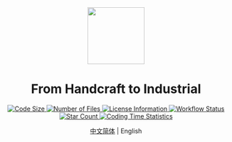 <!-- # Mindustry Java Mod Template
A Java Mindustry mod template that works on Android and PC. The Kotlin version of this mod can be seen [here](https://github.com/Anuken/MindustryKotlinModTemplate).

## Building for Desktop Testing

1. Install JDK **17**.
2. Run `gradlew jar` [1].
3. Your mod jar will be in the `build/libs` directory. **Only use this version for testing on desktop. It will not work with Android.**
To build an Android-compatible version, you need the Android SDK. You can either let Github Actions handle this, or set it up yourself. See steps below.

## Building through Github Actions

This repository is set up with Github Actions CI to automatically build the mod for you every commit. This requires a Github repository, for obvious reasons.
To get a jar file that works for every platform, do the following:
1. Make a Github repository with your mod name, and upload the contents of this repo to it. Perform any modifications necessary, then commit and push.
2. Check the "Actions" tab on your repository page. Select the most recent commit in the list. If it completed successfully, there should be a download link under the "Artifacts" section.
3. Click the download link (should be the name of your repo). This will download a **zipped jar** - **not** the jar file itself [2]! Unzip this file and import the jar contained within in Mindustry. This version should work both on Android and Desktop.

## Building Locally

Building locally takes more time to set up, but shouldn't be a problem if you've done Android development before.
1. Download the Android SDK, unzip it and set the `ANDROID_HOME` environment variable to its location.
2. Make sure you have API level 30 installed, as well as any recent version of build tools (e.g. 30.0.1)
3. Add a build-tools folder to your PATH. For example, if you have `30.0.1` installed, that would be `$ANDROID_HOME/build-tools/30.0.1`.
4. Run `gradlew deploy`. If you did everything correctlly, this will create a jar file in the `build/libs` directory that can be run on both Android and desktop.

## Adding Dependencies

Please note that all dependencies on Mindustry, Arc or its submodules **must be declared as compileOnly in Gradle**. Never use `implementation` for core Mindustry or Arc dependencies.

- `implementation` **places the entire dependency in the jar**, which is, in most mod dependencies, very undesirable. You do not want the entirety of the Mindustry API included with your mod.
- `compileOnly` means that the dependency is only around at compile time, and not included in the jar.

Only use `implementation` if you want to package another Java library *with your mod*, and that library is not present in Mindustry already.

---

*[1]* *On Linux/Mac it's `./gradlew`, but if you're using Linux I assume you know how to run executables properly anyway.*
*[2]: Yes, I know this is stupid. It's a Github UI limitation - while the jar itself is uploaded unzipped, there is currently no way to download it as a single file.* -->

<div align=center>
    <img src="https://raw.githubusercontent.com/zsd2024/FromHandcraftToIndustrial/master/assets/icon.png" width="128" height="128">
</div>
<h1 align="center">
    From Handcraft to Industrial
</h1>
<div align=center>
    <a href="https://github.com/zsd2024/FromHandcraftToIndustrial" target="_blank">
        <img alt="Code Size" src="https://img.shields.io/github/languages/code-size/zsd2024/FromHandcraftToIndustrial">
    </a>
    <a href="https://github.com/zsd2024/FromHandcraftToIndustrial" target="_blank">
        <img alt="Number of Files"
            src="https://img.shields.io/github/directory-file-count/zsd2024/FromHandcraftToIndustrial?type=file">
    </a>
    <a href="https://github.com/zsd2024/FromHandcraftToIndustrial" target="_blank">
        <img alt="License Information" src="https://img.shields.io/github/license/zsd2024/FromHandcraftToIndustrial">
    </a>
    <a href="https://github.com/zsd2024/FromHandcraftToIndustrial/actions" target="_blank">
        <img alt="Workflow Status"
            src="https://img.shields.io/github/actions/workflow/status/zsd2024/FromHandcraftToIndustrial/.github%2Fworkflows%2FcommitTest.yml">
    </a>
    <a href="https://github.com/zsd2024/FromHandcraftToIndustrial/stargazers" target="_blank">
        <img alt="Star Count" src="https://img.shields.io/github/stars/zsd2024/FromHandcraftToIndustrial">
    </a>
    <a href="https://wakatime.com/badge/github/zsd2024/FromHandcraftToIndustrial" target="_blank">
        <img src="https://wakatime.com/badge/github/zsd2024/FromHandcraftToIndustrial.svg" alt="Coding Time Statistics">
    </a>
</div>

<p align=center>
    <a href="README_zh_cn.md">中文简体</a> | English
</p>
